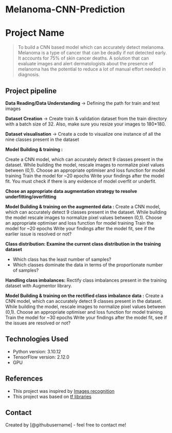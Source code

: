 # Melanoma-CNN-Prediction

# Project Name
> To build a CNN based model which can accurately detect melanoma. Melanoma is a type of cancer that can be deadly if not detected early. It accounts for 75% of skin cancer deaths. A solution that can evaluate images and alert dermatologists about the presence of melanoma has the potential to reduce a lot of manual effort needed in diagnosis.


## Project pipeline

**Data Reading/Data Understanding** → Defining the path for train and test images 

**Dataset Creation** → Create train & validation dataset from the train directory with a batch size of 32. Also, make sure you resize your images to 180*180.

**Dataset visualisation** → Create a code to visualize one instance of all the nine classes present in the dataset 

**Model Building & training :** 

Create a CNN model, which can accurately detect 9 classes present in the dataset. While building the model, rescale images to normalize pixel values between (0,1).
Choose an appropriate optimiser and loss function for model training
Train the model for ~20 epochs
Write your findings after the model fit. You must check if there is any evidence of model overfit or underfit.

**Chose an appropriate data augmentation strategy to resolve underfitting/overfitting**

**Model Building & training on the augmented data :**
Create a CNN model, which can accurately detect 9 classes present in the dataset. While building the model rescale images to normalize pixel values between (0,1).
Choose an appropriate optimiser and loss function for model training
Train the model for ~20 epochs
Write your findings after the model fit, see if the earlier issue is resolved or not?

**Class distribution: Examine the current class distribution in the training dataset** 
- Which class has the least number of samples?
- Which classes dominate the data in terms of the proportionate number of samples?

**Handling class imbalances:** Rectify class imbalances present in the training dataset with Augmentor library.

**Model Building & training on the rectified class imbalance data :**
Create a CNN model, which can accurately detect 9 classes present in the dataset. While building the model, rescale images to normalize pixel values between (0,1).
Choose an appropriate optimiser and loss function for model training
Train the model for ~30 epochs
Write your findings after the model fit, see if the issues are resolved or not?

## Technologies Used
- Python version:  3.10.12
- TensorFlow version:  2.12.0
- GPU 


## References
- This project was inspired by [Images recognition](https://www.tensorflow.org/tutorials/images/classification)
- This project was based on [tf libraries](https://www.tensorflow.org/api_docs/python/tf/keras/utils/image_dataset_from_directory)


## Contact
Created by [@githubusername] - feel free to contact me!
